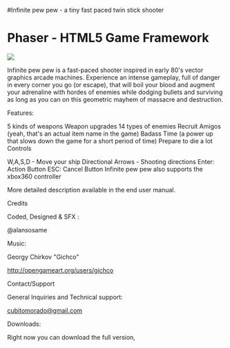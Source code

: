 #Infinite pew pew - a tiny fast paced twin stick shooter

# Phaser - HTML5 Game Framework

<img src="https://www.dropbox.com/s/se0s9o2s477t1bu/Feature.png?dl=0">

Infinite pew pew is a fast-paced shooter inspired in early 80's vector graphics arcade machines. Experience an intense gameplay, full of danger in every corner you go (or escape), that will boil your blood and augment your adrenaline with hordes of enemies while dodging bullets and surviving as long as you can on this geometric mayhem of massacre and destruction.

Features:

5 kinds of weapons
Weapon upgrades
14 types of enemies
Recruit Amigos (yeah, that's an actual item name in the game)
Badass Time (a power up that slows down the game for a short period of time)
Prepare to die a lot
Controls

W,A,S,D - Move your ship
Directional Arrows - Shooting directions
Enter: Action Button
ESC: Cancel Button
Infinite pew pew also supports the xbox360 controller

More detailed description available in the end user manual.

Credits

Coded, Designed & SFX :

@alansosame

Music:

Georgy Chirkov "Gichco"

http://opengameart.org/users/gichco

Contact/Support

General Inquiries and Technical support:

cubitomorado@gmail.com

Downloads:

Right now you can download the full version,